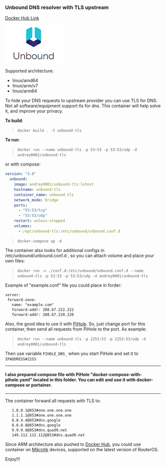 ### Unbound DNS resolver with TLS upstream

[Docker Hub Link](https://hub.docker.com/r/andrey0001/unbound-tls)

![Unbound](Unbound-DNS-logo.png)

Supported architecture:

- linux/amd64
- linux/arm/v7
- linux/arm64

To hide your DNS requests to upstream provider you can use TLS for DNS. Not all software/equipment support tls for dns.
This container will help solve it, and improve your privacy.

**To build**:

> ```docker build . -t unbound-tls```

**To run**:

> ```docker run --name unbound-tls -p 53:53 -p 53:53/udp -d andrey0001/unbound-tls```

or with compose:
```yaml
version: "3.8"
  unbound:
    image: andrey0001/unbound-tls:latest
    hostname: unbound-tls
    container_name: unbound-tls
    network_mode: bridge
    ports:
      - "53:53/tcp"
      - "53:53/udp"
    restart: unless-stopped
    volumes:
      - /opt/unbound-tls:/etc/unbound/unbound.conf.d
```
> ```docker-compose up -d```

The container also looks for additional configs in /etc/unbound/unbound.conf.d , so you can attach volume and place your own files:
> ```docker run -v ./conf.d:/etc/unbound/unbound.conf.d --name unbound-tls -p 53:53 -p 53:53/udp -d andrey0001/unbound-tls```

Example of "example.conf" file you could place in forder:
```
server:
 forward-zone:
   name: "example.com"
   forward-addr: 208.67.222.222
   forward-addr: 208.67.220.220
```

Also, the good idea to use it with [PiHole](https://github.com/pi-hole/docker-pi-hole). So, just change port for this container, then send all requests from PiHole to the port. As example:
> ```docker run --name unbound-tls -p 2253:53 -p 2253:53/udp -d andrey0001/unbound-tls```

Then use variable `PIHOLE_DNS_` when you start PiHole and set it to `IPADDRESS#2253`

***
#### **I also prepared compose file with PiHole "docker-compose-with-pihole.yaml" localed in this folder. You can edit and use it with docker-compose or portainer.**
***

The container forward all requests with TLS to:
```
   1.0.0.1@853#one.one.one.one
   1.1.1.1@853#one.one.one.one
   8.8.4.4@853#dns.google
   8.8.8.8@853#dns.google
   9.9.9.9@853#dns.quad9.net
   149.112.112.112@853#dns.quad9.net
```

Since ARM architecture also pushed to [Docker Hub](https://hub.docker.com/r/andrey0001/unbound-tls/tags), you could use container on [Mikrotik](https://mikrotik.com/) devices, supported on the latest version of RouterOS.

Enjoy!!!

